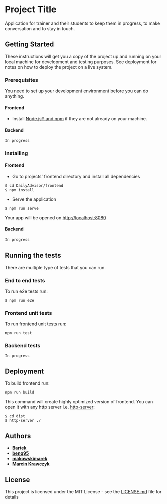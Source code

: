 # Project Title

Application for trainer and their students to keep them in progress, to make conversation and to stay in touch.

## Getting Started

These instructions will get you a copy of the project up and running on your local machine for development and testing purposes. See deployment for notes on how to deploy the project on a live system.

### Prerequisites

You need to set up your development environment before you can do anything.

#### Frontend

* Install [Node.js® and npm][1] if they are not already on your machine.

#### Backend

```
In progress
```

### Installing

#### Frontend

* Go to projects' frontend directory and install all dependencies

```
$ cd DailyAdvisor/frontend
$ npm install
```

* Serve the application

```
$ npm run serve
```

Your app will be opened on [http://localhost:8080][2]

#### Backend

```
In progress
```

## Running the tests

There are multiple type of tests that you can run.

### End to end tests

To run e2e tests run:

```
$ npm run e2e
```

### Frontend unit tests

To run frontend unit tests run:

```
npm run test
```

### Backend tests

```
In progress
```

## Deployment

To build frontend run:

```
npm run build
```

This command will create highly optimized version of frontend. You can open it with any http server i.e. [http-server][3]:

```
$ cd dist
$ http-server ./
```

## Authors

* **[Bartek][4]**
* **[benq95][5]**
* **[makowskimarek][6]**
* **[Marcin Krawczyk][7]**

## License

This project is licensed under the MIT License - see the [LICENSE.md](LICENSE.md) file for details


[1]: https://nodejs.org/en/
[2]: http://localhost:8080
[3]: https://github.com/indexzero/http-server
[4]: https://github.com/BartoszBaczek
[5]: https://github.com/benq95
[6]: https://github.com/makowskimarek
[7]: https://github.com/marckraw
